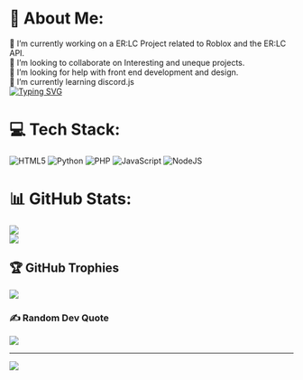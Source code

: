 # 💫 About Me:
🔭 I’m currently working on a ER:LC Project related to Roblox and the ER:LC API.<br>👯 I’m looking to collaborate on Interesting and uneque projects.<br>🤝 I’m looking for help with front end development and design.<br>🌱 I’m currently learning discord.js<br>[![Typing SVG](https://readme-typing-svg.demolab.com?font=Fira+Code&pause=1000&color=38F779&width=435&lines=I+do+stuff+for+fun;People+say+I+am+a+boring+person)](https://git.io/typing-svg)

# 💻 Tech Stack:
![HTML5](https://img.shields.io/badge/html5-%23E34F26.svg?style=for-the-badge&logo=html5&logoColor=white) ![Python](https://img.shields.io/badge/python-3670A0?style=for-the-badge&logo=python&logoColor=ffdd54) ![PHP](https://img.shields.io/badge/php-%23777BB4.svg?style=for-the-badge&logo=php&logoColor=white) ![JavaScript](https://img.shields.io/badge/javascript-%23323330.svg?style=for-the-badge&logo=javascript&logoColor=%23F7DF1E) ![NodeJS](https://img.shields.io/badge/node.js-6DA55F?style=for-the-badge&logo=node.js&logoColor=white)
# 📊 GitHub Stats:
![](https://github-readme-stats.vercel.app/api?username=gaxolotl&theme=vue-dark&hide_border=false&include_all_commits=true&count_private=true)<br/>
![](https://github-readme-stats.vercel.app/api/top-langs/?username=gaxolotl&theme=vue-dark&hide_border=false&include_all_commits=true&count_private=true&layout=compact)

## 🏆 GitHub Trophies
![](https://github-profile-trophy.vercel.app/?username=gaxolotl&theme=gruvbox&no-frame=true&no-bg=true&margin-w=4)

### ✍️ Random Dev Quote
![](https://quotes-github-readme.vercel.app/api?type=horizontal&theme=dark)

---
![](https://visitcount.itsvg.in/api?id=gaxolotl&icon=0&color=3)
